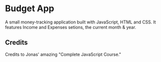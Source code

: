# Budget App 
 A small money-tracking application built with JavaScript, HTML and CSS. It features Income and Expenses setions, the current month & year.

## Credits
 Credits to Jonas' amazing "Complete JavaScript Course."

